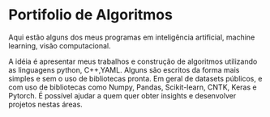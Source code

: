 # Portifolio de Algoritmos
Aqui estão alguns dos meus programas em inteligência artificial, machine learning, visão computacional.

A idéia é apresentar meus trabalhos e construção de algoritmos utilizando as linguagens python, C++,YAML. Alguns são escritos da forma mais simples e sem o uso de bibliotecas pronta. Em geral de datasets públicos, e com uso de bibliotecas como Numpy, Pandas, Scikit-learn, CNTK, Keras e Pytorch. É possível ajudar a quem quer obter insights e desenvolver projetos nestas áreas.
